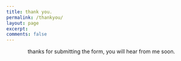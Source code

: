 ```yaml
---
title: thank you.
permalink: /thankyou/
layout: page
excerpt:
comments: false
---
```



<style>
p {text-align: center;}
</style>

thanks for submitting the form, you will hear from me soon.
